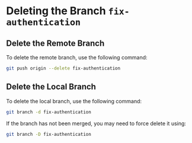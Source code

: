 
# Deleting the Branch `fix-authentication`

## Delete the Remote Branch

To delete the remote branch, use the following command:

```sh
git push origin --delete fix-authentication
```

## Delete the Local Branch

To delete the local branch, use the following command:

```sh
git branch -d fix-authentication
```

If the branch has not been merged, you may need to force delete it using:

```sh
git branch -D fix-authentication
```

